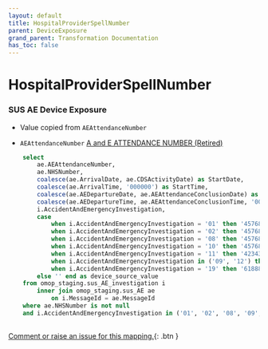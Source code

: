 ```yaml
---
layout: default
title: HospitalProviderSpellNumber
parent: DeviceExposure
grand_parent: Transformation Documentation
has_toc: false
---
```

# HospitalProviderSpellNumber
### SUS AE Device Exposure
* Value copied from `AEAttendanceNumber`

* `AEAttendanceNumber`  [A and E ATTENDANCE NUMBER (Retired)]()

```sql
	select
		ae.AEAttendanceNumber,
		ae.NHSNumber,
		coalesce(ae.ArrivalDate, ae.CDSActivityDate) as StartDate,
		coalesce(ae.ArrivalTime, '000000') as StartTime,
		coalesce(ae.AEDepartureDate, ae.AEAttendanceConclusionDate) as EndDate,
		coalesce(ae.AEDepartureTime, ae.AEAttendanceConclusionTime, '000000') as EndTime,
		i.AccidentAndEmergencyInvestigation,
		case
			when i.AccidentAndEmergencyInvestigation = '01' then '45768233' --X-ray
			when i.AccidentAndEmergencyInvestigation = '02' then '45768113' --Electrocardiograph
			when i.AccidentAndEmergencyInvestigation = '08' then '45768357' --Microscope (histology)
			when i.AccidentAndEmergencyInvestigation = '10' then '45768281' --Ultrasound
			when i.AccidentAndEmergencyInvestigation = '11' then '4234381' --Magnetic Resonance Imaging (MRI)
			when i.AccidentAndEmergencyInvestigation in ('09', '12') then '45762714' --Computerised Tomography (CT)
			when i.AccidentAndEmergencyInvestigation = '19' then '618883' --Blood culture bottle
		else '' end as device_source_value
	from omop_staging.sus_AE_investigation i
		inner join omop_staging.sus_AE ae
			on i.MessageId = ae.MessageId
	where ae.NHSNumber is not null
	and i.AccidentAndEmergencyInvestigation in ('01', '02', '08', '09', '10', '11', '12', '19')
	
```


[Comment or raise an issue for this mapping.](https://github.com/answerdigital/oxford-omop-data-mapper/issues/new?title=OMOP%20DeviceExposure%20table%20HospitalProviderSpellNumber%20field%20SUS%20AE%20Device%20Exposure%20mapping){: .btn }
